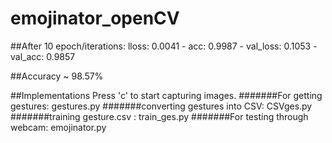 # emojinator_openCV
##After 10 epoch/iterations:
lloss: 0.0041 - acc: 0.9987 - val_loss: 0.1053 - val_acc: 0.9857

##Accuracy ~ 98.57%

##Implementations
Press 'c' to start capturing images.
#######For getting gestures: gestures.py
#######converting gestures into CSV: CSVges.py
#######training gesture.csv : train_ges.py
#######For testing through webcam: emojinator.py
